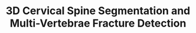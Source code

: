---
layout: page
title: 3D Cervical Spine Segmentation and Multi-Vertebrae Fracture Detection
description: Cervical spine 3D segmentation and fracture detection using Machine Learning to detect fractures and assess vertebrae health.
img: assets/img/image-mask-viz.png
importance: 3
category: Computer Vision
github: https://github.com/SwayamInSync/3D-Cervical-Spine-Segmentation-and-Multi-Vertebrae-Fracture-Detection
redirect: https://github.com/SwayamInSync/3D-Cervical-Spine-Segmentation-and-Multi-Vertebrae-Fracture-Detection
---